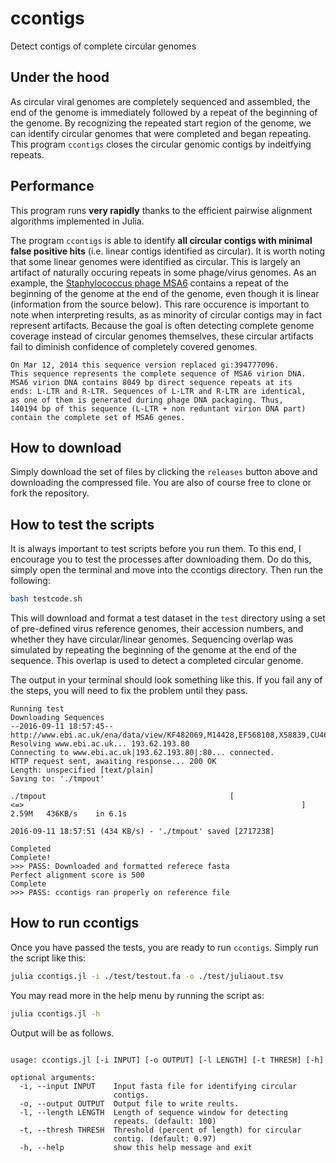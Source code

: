 # ccontigs
Detect contigs of complete circular genomes

## Under the hood
As circular viral genomes are completely sequenced and assembled, the end of the genome is immediately followed by a repeat of the beginning of the genome. By recognizing the repeated start region of the genome, we can identify circular genomes that were completed and began repeating. This program `ccontigs` closes the circular genomic contigs by indeitfying repeats.

## Performance
This program runs **very rapidly** thanks to the efficient pairwise alignment algorithms implemented in Julia.

The program `ccontigs` is able to identify **all circular contigs with minimal false positive hits** (i.e. linear contigs identified as circular). It is worth noting that some linear genomes were identified as circular. This is largely an artifact of naturally occuring repeats in some phage/virus genomes. As an example, the [Staphylococcus phage MSA6](http://www.ncbi.nlm.nih.gov/nuccore/JX080304.2) contains a repeat of the beginning of the genome at the end of the genome, even though it is linear (information from the source below). This rare occurence is important to note when interpreting results, as as minority of circular contigs may in fact represent artifacts. Because the goal is often detecting complete genome coverage instead of circular genomes themselves, these circular artifacts fail to diminish confidence of completely covered genomes.

```
On Mar 12, 2014 this sequence version replaced gi:394777096.
This sequence represents the complete sequence of MSA6 virion DNA.
MSA6 virion DNA contains 8049 bp direct sequence repeats at its
ends: L-LTR and R-LTR. Sequences of L-LTR and R-LTR are identical,
as one of them is generated during phage DNA packaging. Thus,
140194 bp of this sequence (L-LTR + non reduntant virion DNA part)
contain the complete set of MSA6 genes.
```

## How to download
Simply download the set of files by clicking the `releases` button above and downloading the compressed file. You are also of course free to clone or fork the repository.

## How to test the scripts
It is always important to test scripts before you run them. To this end, I encourage you to test the processes after downloading them. Do do this, simply open the terminal and move into the ccontigs directory. Then run the following:

```bash
bash testcode.sh
```

This will download and format a test dataset in the `test` directory using a set of pre-defined virus reference genomes, their accession numbers, and whether they have circular/linear genomes. Sequencing overlap was simulated by repeating the beginning of the genome at the end of the sequence. This overlap is used to detect a completed circular genome.

The output in your terminal should look something like this. If you fail any of the steps, you will need to fix the problem until they pass.

```
Running test
Downloading Sequences
--2016-09-11 18:57:45--  http://www.ebi.ac.uk/ena/data/view/KF482069,M14428,EF568108,X58839,CU468217,KC821618,KP063541,AB981169,JQ809663,KJ019160,K02718,FJ882854,KJ938717,KP133078,Z24758,GU071086,JQ234922,KF430219,GQ368252,JX051319,KP280063,GU071094,AY954962,EF177456,DQ163914,GU071103,AY500152,KF017927,KM279937,JN699002,FJ848881,KC690136,AJ556162,JF767208,AY526908,KF669652,JX080304,KM067278,KR902979&display=fasta
Resolving www.ebi.ac.uk... 193.62.193.80
Connecting to www.ebi.ac.uk|193.62.193.80|:80... connected.
HTTP request sent, awaiting response... 200 OK
Length: unspecified [text/plain]
Saving to: './tmpout'

./tmpout                                         [                            <=>                                                              ]   2.59M   436KB/s    in 6.1s    

2016-09-11 18:57:51 (434 KB/s) - './tmpout' saved [2717238]

Completed
Complete!
>>> PASS: Downloaded and formatted referece fasta
Perfect alignment score is 500
Complete
>>> PASS: ccontigs ran properly on reference file
```

## How to run ccontigs
Once you have passed the tests, you are ready to run `ccontigs`. Simply run the script like this:

```bash
julia ccontigs.jl -i ./test/testout.fa -o ./test/juliaout.tsv
```

You may read more in the help menu by running the script as:

```bash
julia ccontigs.jl -h
```

Output will be as follows.

```

usage: ccontigs.jl [-i INPUT] [-o OUTPUT] [-l LENGTH] [-t THRESH] [-h]

optional arguments:
  -i, --input INPUT    Input fasta file for identifying circular
                       contigs.
  -o, --output OUTPUT  Output file to write reults.
  -l, --length LENGTH  Length of sequence window for detecting
                       repeats. (default: 100)
  -t, --thresh THRESH  Threshold (percent of length) for circular
                       contig. (default: 0.97)
  -h, --help           show this help message and exit

```
